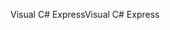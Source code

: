 <span data-ttu-id="966ae-101">Visual C# Express</span><span class="sxs-lookup"><span data-stu-id="966ae-101">Visual C# Express</span></span>